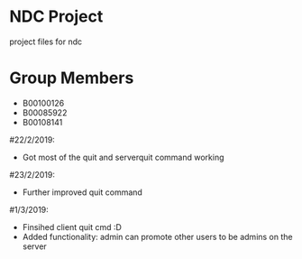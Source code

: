 # NDC Project

project files for ndc

# Group Members

- B00100126
- B00085922
- B00108141

#22/2/2019:
- Got most of the quit and serverquit command working

#23/2/2019:
- Further improved quit command

#1/3/2019:
- Finsihed client quit cmd :D
- Added functionality: admin can promote other users to be admins on the server